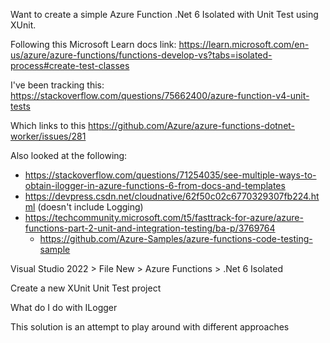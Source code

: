 Want to create a simple Azure Function .Net 6 Isolated with Unit Test using XUnit.

Following this Microsoft Learn docs link: https://learn.microsoft.com/en-us/azure/azure-functions/functions-develop-vs?tabs=isolated-process#create-test-classes

I've been tracking this: https://stackoverflow.com/questions/75662400/azure-function-v4-unit-tests

Which links to this https://github.com/Azure/azure-functions-dotnet-worker/issues/281

Also looked at the following:
- https://stackoverflow.com/questions/71254035/see-multiple-ways-to-obtain-ilogger-in-azure-functions-6-from-docs-and-templates
- https://devpress.csdn.net/cloudnative/62f50c02c6770329307fb224.html (doesn't include Logging)
- https://techcommunity.microsoft.com/t5/fasttrack-for-azure/azure-functions-part-2-unit-and-integration-testing/ba-p/3769764
  - https://github.com/Azure-Samples/azure-functions-code-testing-sample

Visual Studio 2022 > File New > Azure Functions > .Net 6 Isolated

Create a new XUnit Unit Test project

What do I do with ILogger

This solution is an attempt to play around with different approaches